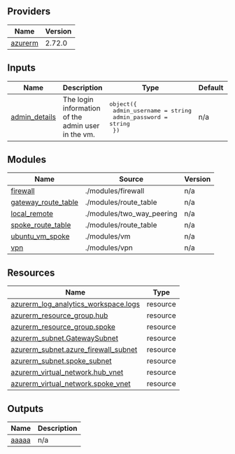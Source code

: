 ## Providers

| Name | Version |
|------|---------|
| <a name="provider_azurerm"></a> [azurerm](#provider\_azurerm) | 2.72.0 |
## Inputs

| Name | Description | Type | Default | Required |
|------|-------------|------|---------|:--------:|
| <a name="input_admin_details"></a> [admin\_details](#input\_admin\_details) | The login information of the admin user in the vm. | <pre>object({<br>    admin_username = string<br>    admin_password = string<br>  })</pre> | n/a | yes |
## Modules

| Name | Source | Version |
|------|--------|---------|
| <a name="module_firewall"></a> [firewall](#module\_firewall) | ./modules/firewall | n/a |
| <a name="module_gateway_route_table"></a> [gateway\_route\_table](#module\_gateway\_route\_table) | ./modules/route_table | n/a |
| <a name="module_local_remote"></a> [local\_remote](#module\_local\_remote) | ./modules/two_way_peering | n/a |
| <a name="module_spoke_route_table"></a> [spoke\_route\_table](#module\_spoke\_route\_table) | ./modules/route_table | n/a |
| <a name="module_ubuntu_vm_spoke"></a> [ubuntu\_vm\_spoke](#module\_ubuntu\_vm\_spoke) | ./modules/vm | n/a |
| <a name="module_vpn"></a> [vpn](#module\_vpn) | ./modules/vpn | n/a |
## Resources

| Name | Type |
|------|------|
| [azurerm_log_analytics_workspace.logs](https://registry.terraform.io/providers/hashicorp/azurerm/latest/docs/resources/log_analytics_workspace) | resource |
| [azurerm_resource_group.hub](https://registry.terraform.io/providers/hashicorp/azurerm/latest/docs/resources/resource_group) | resource |
| [azurerm_resource_group.spoke](https://registry.terraform.io/providers/hashicorp/azurerm/latest/docs/resources/resource_group) | resource |
| [azurerm_subnet.GatewaySubnet](https://registry.terraform.io/providers/hashicorp/azurerm/latest/docs/resources/subnet) | resource |
| [azurerm_subnet.azure_firewall_subnet](https://registry.terraform.io/providers/hashicorp/azurerm/latest/docs/resources/subnet) | resource |
| [azurerm_subnet.spoke_subnet](https://registry.terraform.io/providers/hashicorp/azurerm/latest/docs/resources/subnet) | resource |
| [azurerm_virtual_network.hub_vnet](https://registry.terraform.io/providers/hashicorp/azurerm/latest/docs/resources/virtual_network) | resource |
| [azurerm_virtual_network.spoke_vnet](https://registry.terraform.io/providers/hashicorp/azurerm/latest/docs/resources/virtual_network) | resource |
## Outputs

| Name | Description |
|------|-------------|
| <a name="output_aaaaa"></a> [aaaaa](#output\_aaaaa) | n/a |

